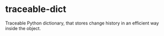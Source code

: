 # traceable-dict
Traceable Python dictionary, that stores change history in an efficient way inside the object.
